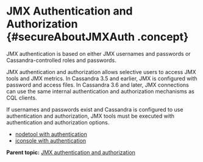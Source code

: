 # JMX Authentication and Authorization {#secureAboutJMXAuth .concept}

JMX authentication is based on either JMX usernames and passwords or Cassandra-controlled roles and passwords.

JMX authentication and authorization allows selective users to access JMX tools and JMX metrics. In Cassandra 3.5 and earlier, JMX is configured with password and access files. In Cassandra 3.6 and later, JMX connections can use the same internal authentication and authorization mechanisms as CQL clients.

If usernames and passwords exist and Cassandra is configured to use authentication and authorization, JMX tools must be executed with authentication and authorization options.

-   [nodetool with authentication](secureNodetool.md)
-   [jconsole with authentication](secureJconsole.md)

**Parent topic:** [JMX authentication and authorization](../../cassandra/configuration/secureJMXAuthenticationTOC.md)

